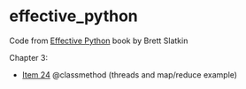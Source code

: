 # effective\_python

Code from [Effective Python][1] book by Brett Slatkin

Chapter 3:

 - [Item 24](item_24.py) @classmethod (threads and map/reduce example)

 [1]: https://www.amazon.com/Effective-Python-Specific-Software-Development/dp/0134034287/189-6025887-2775825
